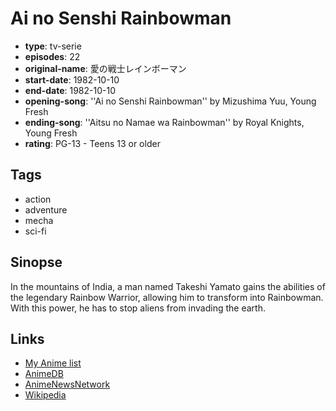 # Ai no Senshi Rainbowman

-   **type**: tv-serie
-   **episodes**: 22
-   **original-name**: 愛の戦士レインボーマン
-   **start-date**: 1982-10-10
-   **end-date**: 1982-10-10
-   **opening-song**: ''Ai no Senshi Rainbowman'' by Mizushima Yuu, Young Fresh
-   **ending-song**: ''Aitsu no Namae wa Rainbowman'' by Royal Knights, Young Fresh
-   **rating**: PG-13 - Teens 13 or older

## Tags

-   action
-   adventure
-   mecha
-   sci-fi

## Sinopse

In the mountains of India, a man named Takeshi Yamato gains the abilities of the legendary Rainbow Warrior, allowing him to transform into Rainbowman. With this power, he has to stop aliens from invading the earth.

## Links

-   [My Anime list](https://myanimelist.net/anime/8285/Ai_no_Senshi_Rainbowman)
-   [AnimeDB](http://anidb.info/perl-bin/animedb.pl?show=anime&aid=4990)
-   [AnimeNewsNetwork](http://www.animenewsnetwork.com/encyclopedia/anime.php?id=1056)
-   [Wikipedia](http://ja.wikipedia.org/wiki/愛の戦士レインボーマン)
